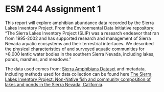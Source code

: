 # ESM 244 Assignment 1

This report will explore amphibian abundance data recorded by the Sierra Lakes Inventory Project. From the Environmental Data Initiative repository: “The Sierra Lakes Inventory Project (SLIP) was a research endeavor that ran from 1995-2002 and has supported research and management of Sierra Nevada aquatic ecosystems and their terrestrial interfaces. We described the physical characteristics of and surveyed aquatic communities for >8,000 lentic water bodies in the southern Sierra Nevada, including lakes, ponds, marshes, and meadows.”

The data used comes from: [Sierra Amphibians Dataset](https://doi.org/10.6073/pasta/d835832d7fd00d9e4466e44eea87fab3) and metadata, including methods used for data collection can be found here [The Sierra Lakes Inventory Project: Non-Native fish and community composition of lakes and ponds in the Sierra Nevada, California](https://portal.edirepository.org/nis/metadataviewer?packageid=edi.577.2).
